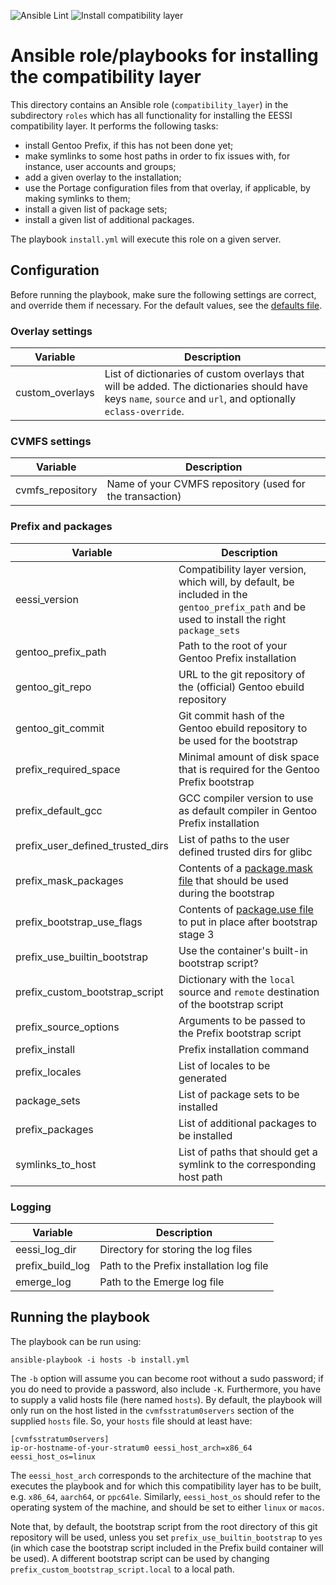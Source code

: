 ![Ansible Lint](https://github.com/EESSI/compatibility-layer/workflows/Ansible%20Lint/badge.svg)
![Install compatibility layer](https://github.com/EESSI/compatibility-layer/workflows/Install%20compatibility%20layer/badge.svg)

# Ansible role/playbooks for installing the compatibility layer

This directory contains an Ansible role (`compatibility_layer`) in the subdirectory `roles` which has
all functionality for installing the EESSI compatibility layer. It performs the following tasks:

 - install Gentoo Prefix, if this has not been done yet;
 - make symlinks to some host paths in order to fix issues with, for instance, user accounts and groups;
 - add a given overlay to the installation;
 - use the Portage configuration files from that overlay, if applicable, by making symlinks to them;
 - install a given list of package sets;
 - install a given list of additional packages.
 
The playbook `install.yml` will execute this role on a given server. 

## Configuration

Before running the playbook, make sure the following settings are correct, and override them if necessary. For the default values, see the [defaults file](roles/compatibility_layer/defaults/main.yml).

### Overlay settings

| Variable | Description |
| --- | --- |
| custom_overlays | List of dictionaries of custom overlays that will be added. The dictionaries should have keys `name`, `source` and `url`, and optionally `eclass-override`. |

### CVMFS settings
| Variable | Description |
| --- | --- |
| cvmfs_repository | Name of your CVMFS repository (used for the transaction) |

### Prefix and packages
| Variable | Description |
| --- | --- |
| eessi_version | Compatibility layer version, which will, by default, be included in the `gentoo_prefix_path` and be used to install the right `package_sets` |
| gentoo_prefix_path | Path to the root of your Gentoo Prefix installation |
| gentoo_git_repo | URL to the git repository of the (official) Gentoo ebuild repository |
| gentoo_git_commit | Git commit hash of the Gentoo ebuild repository to be used for the bootstrap |
| prefix_required_space | Minimal amount of disk space that is required for the Gentoo Prefix bootstrap |
| prefix_default_gcc | GCC compiler version to use as default compiler in Gentoo Prefix installation |
| prefix_user_defined_trusted_dirs | List of paths to the user defined trusted dirs for glibc |
| prefix_mask_packages | Contents of a [package.mask file](https://wiki.gentoo.org/wiki//etc/portage/package.mask) that should be used during the bootstrap |
| prefix_bootstrap_use_flags | Contents of [package.use file](https://wiki.gentoo.org/wiki//etc/portage/package.use) to put in place after bootstrap stage 3 |
| prefix_use_builtin_bootstrap | Use the container's built-in bootstrap script? |
| prefix_custom_bootstrap_script | Dictionary with the `local` source and `remote` destination of the bootstrap script |
| prefix_source_options | Arguments to be passed to the Prefix bootstrap script |
| prefix_install | Prefix installation command |
| prefix_locales | List of locales to be generated |
| package_sets | List of package sets to be installed |
| prefix_packages | List of additional packages to be installed |
| symlinks_to_host | List of paths that should get a symlink to the corresponding host path |

### Logging
| Variable | Description |
| --- | --- |
| eessi_log_dir | Directory for storing the log files |
| prefix_build_log | Path to the Prefix installation log file |
| emerge_log | Path to the Emerge log file |

## Running the playbook 

The playbook can be run using:
```
ansible-playbook -i hosts -b install.yml
```
The `-b` option will assume you can become root without a sudo password; if you do need to provide a password, also include `-K`. Furthermore, you have to supply a valid hosts file (here named `hosts`).
By default, the playbook will only run on the host listed in the `cvmfsstratum0servers` section of the supplied `hosts` file. So, your `hosts` file should at least have:
```
[cvmfsstratum0servers]
ip-or-hostname-of-your-stratum0 eessi_host_arch=x86_64 eessi_host_os=linux
```

The `eessi_host_arch` corresponds to the architecture of the machine that executes the playbook and for which this compatibility layer has to be built, e.g. `x86_64`, `aarch64`, or `ppc64le`.
Similarly, `eessi_host_os` should refer to the operating system of the machine, and should be set to either `linux` or `macos`.

Note that, by default, the bootstrap script from the root directory of this git repository will be used, unless you set `prefix_use_builtin_bootstrap` to `yes` 
(in which case the bootstrap script included in the Prefix build container will be used).
A different bootstrap script can be used by changing `prefix_custom_bootstrap_script.local` to a local path.
